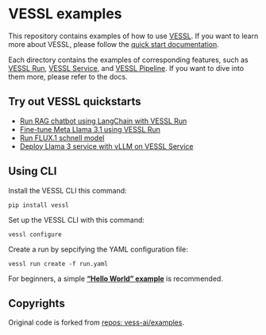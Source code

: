 # VESSL examples
This repository contains examples of how to use [VESSL](https://www.vessl.ai/). If you want to learn more about VESSL, please follow the [quick start documentation](https://docs.vessl.ai/guides/get-started/quickstart).

Each directory contains the examples of corresponding features, such as [VESSL Run](https://docs.vessl.ai/guides/run/overview), [VESSL Service](https://docs.vessl.ai/guides/serve/overview), and [VESSL Pipeline](https://docs.vessl.ai/guides/pipeline/overview). If you want to dive into them more, please refer to the docs.

## Try out VESSL quickstarts
- [Run RAG chatbot using LangChain with VESSL Run](runs/rag-chatbot/)
- [Fine-tune Meta Llama 3.1 using VESSL Run](runs/finetune-llms/)
- [Run FLUX.1 schnell model](runs/flux.1-schnell)
- [Deploy Llama 3 service with vLLM on VESSL Service](services/service-llama-3)

## Using CLI

Install the VESSL CLI this command:

```
pip install vessl
```

Set up the VESSL CLI with this command:

```
vessl configure
```

Create a run by sepcifying the YAML configuration file:

```
vessl run create -f run.yaml
```

For beginners, a simple [**“Hello World” example**](https://docs.vessl.ai/guides/get-started/quickstart) is recommended.


## Copyrights

Original code is forked from [repos: vess-ai/examples](https://github.com/vessl-ai/examples.git).
